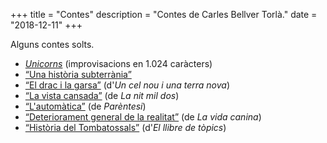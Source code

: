 +++
title = "Contes"
description = "Contes de Carles Bellver Torlà."
date = "2018-12-11"
+++

Alguns contes solts.

- [*Unicorns*](unicorns) (improvisacions en 1.024 caràcters)
- [“Una història subterrània”](/tmp/32ec15b3dede/)
- [“El drac i la garsa”](setsomnis/dunsanymorella) (d'*Un cel nou i una terra nova*)
- [“La vista cansada”](lavistacansada) (de *La nit mil dos*)
- [“L'automàtica”](automatica) (de *Parèntesi*)
- [“Deteriorament general de la realitat”](deteriorament) (de *La vida canina*)
- [“Història del Tombatossals”](tombatossals) (d'*El llibre de tòpics*)
